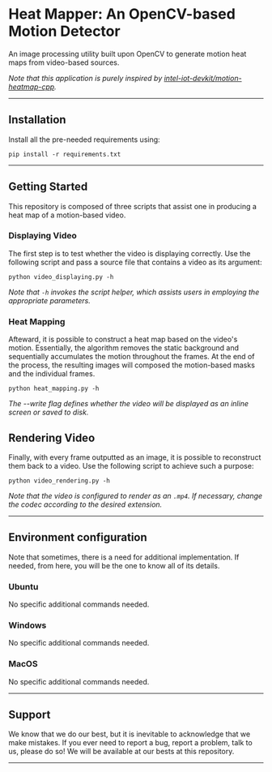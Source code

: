 # Heat Mapper: An OpenCV-based Motion Detector

An image processing utility built upon OpenCV to generate motion heat maps from video-based sources.

*Note that this application is purely inspired by [intel-iot-devkit/motion-heatmap-cpp](https://github.com/intel-iot-devkit/motion-heatmap-cpp).*

---

## Installation

Install all the pre-needed requirements using:

```pip install -r requirements.txt```

---

## Getting Started

This repository is composed of three scripts that assist one in producing a heat map of a motion-based video.

### Displaying Video

The first step is to test whether the video is displaying correctly. Use the following script and pass a source file that contains a video as its argument:

```python video_displaying.py -h```

*Note that `-h` invokes the script helper, which assists users in employing the appropriate parameters.*

### Heat Mapping

Afteward, it is possible to construct a heat map based on the video's motion. Essentially, the algorithm removes the static background and sequentially accumulates the motion throughout the frames. At the end of the process, the resulting images will composed the motion-based masks and the individual frames.

```python heat_mapping.py -h```

*The --write flag defines whether the video will be displayed as an inline screen or saved to disk.*

## Rendering Video

Finally, with every frame outputted as an image, it is possible to reconstruct them back to a video. Use the following script to achieve such a purpose:

```python video_rendering.py -h```

*Note that the video is configured to render as an `.mp4`. If necessary, change the codec according to the desired extension.*

---

## Environment configuration

Note that sometimes, there is a need for additional implementation. If needed, from here, you will be the one to know all of its details.

### Ubuntu

No specific additional commands needed.

### Windows

No specific additional commands needed.

### MacOS

No specific additional commands needed.

---

## Support

We know that we do our best, but it is inevitable to acknowledge that we make mistakes. If you ever need to report a bug, report a problem, talk to us, please do so! We will be available at our bests at this repository.

---
